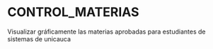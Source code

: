 # CONTROL_MATERIAS
Visualizar gráficamente las materias aprobadas para estudiantes de sistemas de unicauca
